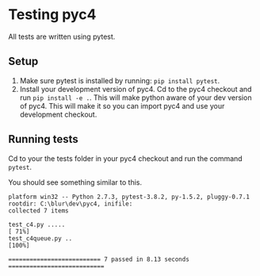 # Testing pyc4

All tests are written using pytest.

## Setup

1. Make sure pytest is installed by running: `pip install pytest`.
2. Install your development version of pyc4. Cd to the pyc4 checkout and run `pip install -e .`. This will make python aware of your dev version of pyc4. This will make it so you can import pyc4 and use your development checkout.

## Running tests

Cd to your the tests folder in your pyc4 checkout and run the command `pytest`.

You should see something similar to this.
```
platform win32 -- Python 2.7.3, pytest-3.8.2, py-1.5.2, pluggy-0.7.1
rootdir: C:\blur\dev\pyc4, inifile:
collected 7 items

test_c4.py .....                                                         [ 71%]
test_c4queue.py ..                                                       [100%]

========================== 7 passed in 8.13 seconds ===========================
```

